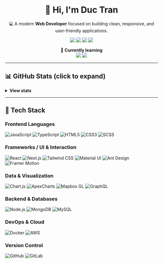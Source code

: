 <div align="center">

# 👋 Hi, I'm Duc Tran  

💻 A modern **Web Developer** focused on building clean, responsive, and user-friendly applications.  

<!-- Contact icons -->
<a href="https://your-portfolio-link.com"><img src="https://img.shields.io/badge/Portfolio-000?style=for-the-badge&logo=google-chrome&logoColor=white" /></a>
<a href="mailto:ttduc1011@gmail.com"><img src="https://img.shields.io/badge/Gmail-000?style=for-the-badge&logo=gmail&logoColor=white" /></a>
<a href="https://github.com/DucTran-99"><img src="https://img.shields.io/badge/GitHub-000?style=for-the-badge&logo=github&logoColor=white" /></a>
<a href="https://linkedin.com/in/your-link"><img src="https://img.shields.io/badge/LinkedIn-000?style=for-the-badge&logo=linkedin&logoColor=white" /></a>

🌱 **Currently learning**  
<img src="https://img.shields.io/badge/NestJS-000?style=for-the-badge&logo=nestjs&logoColor=E0234E" />
<img src="https://img.shields.io/badge/AWS-000?style=for-the-badge&logo=amazon-aws&logoColor=FF9900" />

</div>

---

## 📊 GitHub Stats (click to expand)
<details>
<summary><strong>View stats</strong></summary>

<br />

![Duc Tran's GitHub stats](https://github-readme-stats-eta-rosy-99.vercel.app/api?show_icons=true&username=DucTran-99&theme=tokyonight)  
![Top Langs](https://github-readme-stats-eta-rosy-99.vercel.app/api/top-langs/?username=DucTran-99&langs_count=8&theme=tokyonight)

</details>

---

## 🧰 Tech Stack

### Frontend Languages
![JavaScript](https://img.shields.io/badge/-JavaScript-F7DF1E?style=for-the-badge&logo=javascript&logoColor=black)
![TypeScript](https://img.shields.io/badge/-TypeScript-3178C6?style=for-the-badge&logo=typescript&logoColor=white)
![HTML5](https://img.shields.io/badge/-HTML5-E34F26?style=for-the-badge&logo=html5&logoColor=white)
![CSS3](https://img.shields.io/badge/-CSS3-1572B6?style=for-the-badge&logo=css3&logoColor=white)
![SCSS](https://img.shields.io/badge/-SCSS-CC6699?style=for-the-badge&logo=sass&logoColor=white)

### Frameworks / UI & Interaction
![React](https://img.shields.io/badge/-React-20232A?style=for-the-badge&logo=react&logoColor=61DAFB)
![Next.js](https://img.shields.io/badge/-Next.js-000000?style=for-the-badge&logo=next.js&logoColor=white)
![Tailwind CSS](https://img.shields.io/badge/-Tailwind_CSS-06B6D4?style=for-the-badge&logo=tailwindcss&logoColor=white)
![Material UI](https://img.shields.io/badge/-Material_UI-007FFF?style=for-the-badge&logo=material-ui&logoColor=white)
![Ant Design](https://img.shields.io/badge/-Ant_Design-0170FE?style=for-the-badge&logo=ant-design&logoColor=white)
![Framer Motion](https://img.shields.io/badge/-Framer_Motion-0055FF?style=for-the-badge&logo=framer&logoColor=white)

### Data & Visualization
![Chart.js](https://img.shields.io/badge/-Chart.js-FF6384?style=for-the-badge&logo=chartdotjs&logoColor=white)
![ApexCharts](https://img.shields.io/badge/-ApexCharts-00BFFF?style=for-the-badge&logo=apexcharts&logoColor=white)
![Mapbox GL](https://img.shields.io/badge/-Mapbox_GL-000000?style=for-the-badge&logo=mapbox&logoColor=white)
![GraphQL](https://img.shields.io/badge/-GraphQL-E10098?style=for-the-badge&logo=graphql&logoColor=white)

### Backend & Databases
![Node.js](https://img.shields.io/badge/-Node.js-339933?style=for-the-badge&logo=node.js&logoColor=white)
![MongoDB](https://img.shields.io/badge/-MongoDB-47A248?style=for-the-badge&logo=mongodb&logoColor=white)
![MySQL](https://img.shields.io/badge/-MySQL-003B57?style=for-the-badge&logo=mysql&logoColor=white)

### DevOps & Cloud
![Docker](https://img.shields.io/badge/-Docker-2496ED?style=for-the-badge&logo=docker&logoColor=white)
![AWS](https://img.shields.io/badge/-AWS-232F3E?style=for-the-badge&logo=amazon-aws&logoColor=white)

### Version Control
![GitHub](https://img.shields.io/badge/-GitHub-181717?style=for-the-badge&logo=github&logoColor=white)
![GitLab](https://img.shields.io/badge/-GitLab-FCA121?style=for-the-badge&logo=gitlab&logoColor=white)
